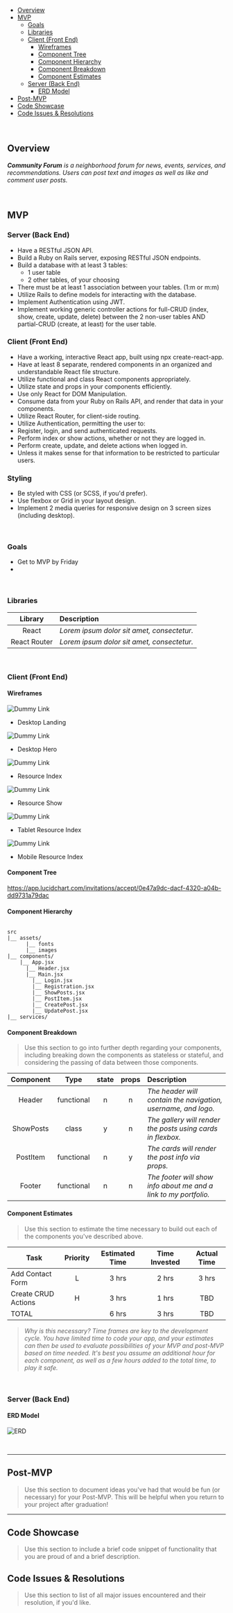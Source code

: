 

- [Overview](#overview)
- [MVP](#mvp)
  - [Goals](#goals)
  - [Libraries](#libraries)
  - [Client (Front End)](#client-front-end)
    - [Wireframes](#wireframes)
    - [Component Tree](#component-tree)
    - [Component Hierarchy](#component-hierarchy)
    - [Component Breakdown](#component-breakdown)
    - [Component Estimates](#component-estimates)
  - [Server (Back End)](#server-back-end)
    - [ERD Model](#erd-model)
- [Post-MVP](#post-mvp)
- [Code Showcase](#code-showcase)
- [Code Issues & Resolutions](#code-issues--resolutions)

<br>

## Overview

_**Community Forum** is a neighborhood forum for news, events, services, and recommendations. Users can post text and images as well as like and comment user posts._


<br>

## MVP

### Server (Back End)
- Have a RESTful JSON API.
- Build a Ruby on Rails server, exposing RESTful JSON endpoints.
- Build a database with at least 3 tables:
  - 1 user table
  - 2 other tables, of your choosing
- There must be at least 1 association between your tables. (1:m or m:m)
- Utilize Rails to define models for interacting with the database.
- Implement Authentication using JWT.
- Implement working generic controller actions for full-CRUD (index, show, create, update, delete) between the 2 non-user tables AND partial-CRUD (create, at least) for the user table.
### Client (Front End)
- Have a working, interactive React app, built using npx create-react-app.
- Have at least 8 separate, rendered components in an organized and understandable React file structure.
- Utilize functional and class React components appropriately.
- Utilize state and props in your components efficiently.
- Use only React for DOM Manipulation.
- Consume data from your Ruby on Rails API, and render that data in your components.
- Utilize React Router, for client-side routing.
- Utilize Authentication, permitting the user to:
- Register, login, and send authenticated requests.
- Perform index or show actions, whether or not they are logged in.
- Perform create, update, and delete actions when logged in.
- Unless it makes sense for that information to be restricted to particular users.

### Styling
- Be styled with CSS (or SCSS, if you'd prefer).
- Use flexbox or Grid in your layout design.
- Implement 2 media queries for responsive design on 3 screen sizes (including desktop).


<br>

### Goals

- Get to MVP by Friday
- 

<br>

### Libraries


|     Library      | Description                                |
| :--------------: | :----------------------------------------- |
|      React       | _Lorem ipsum dolor sit amet, consectetur._ |
|   React Router   | _Lorem ipsum dolor sit amet, consectetur._ |

<br>

### Client (Front End)

#### Wireframes


![Dummy Link](url)

- Desktop Landing

![Dummy Link](url)

- Desktop Hero

![Dummy Link](url)

- Resource Index

![Dummy Link](url)

- Resource Show

![Dummy Link](url)

- Tablet Resource Index

![Dummy Link](url)

- Mobile Resource Index

#### Component Tree

https://app.lucidchart.com/invitations/accept/0e47a9dc-dacf-4320-a04b-dd9731a79dac

#### Component Hierarchy

``` structure

src
|__ assets/
      |__ fonts
      |__ images
|__ components/
    |__ App.jsx
      |__ Header.jsx
      |__ Main.jsx
        |__ Login.jsx
        |__ Registration.jsx
        |__ ShowPosts.jsx
        |__ PostItem.jsx
        |__ CreatePost.jsx
        |__ UpdatePost.jsx
|__ services/

```

#### Component Breakdown

> Use this section to go into further depth regarding your components, including breaking down the components as stateless or stateful, and considering the passing of data between those components.

|  Component   |    Type    | state | props | Description                                                      |
| :----------: | :--------: | :---: | :---: | :--------------------------------------------------------------- |
|    Header    | functional |   n   |   n   | _The header will contain the navigation, username, and logo._               |
|   ShowPosts    |   class    |   y   |   n   | _The gallery will render the posts using cards in flexbox._      |
| PostItem | functional |   n   |   y   | _The cards will render the post info via props._                 |
|    Footer    | functional |   n   |   n   | _The footer will show info about me and a link to my portfolio._ |

#### Component Estimates

> Use this section to estimate the time necessary to build out each of the components you've described above.

| Task                | Priority | Estimated Time | Time Invested | Actual Time |
| ------------------- | :------: | :------------: | :-----------: | :---------: |
| Add Contact Form    |    L     |     3 hrs      |     2 hrs     |    3 hrs    |
| Create CRUD Actions |    H     |     3 hrs      |     1 hrs     |     TBD     |
| TOTAL               |          |     6 hrs      |     3 hrs     |     TBD     |

> _Why is this necessary? Time frames are key to the development cycle. You have limited time to code your app, and your estimates can then be used to evaluate possibilities of your MVP and post-MVP based on time needed. It's best you assume an additional hour for each component, as well as a few hours added to the total time, to play it safe._

<br>

### Server (Back End)

#### ERD Model

![ERD](erd.png)

<br>

***

## Post-MVP

> Use this section to document ideas you've had that would be fun (or necessary) for your Post-MVP. This will be helpful when you return to your project after graduation!

***

## Code Showcase

> Use this section to include a brief code snippet of functionality that you are proud of and a brief description.

## Code Issues & Resolutions

> Use this section to list of all major issues encountered and their resolution, if you'd like.